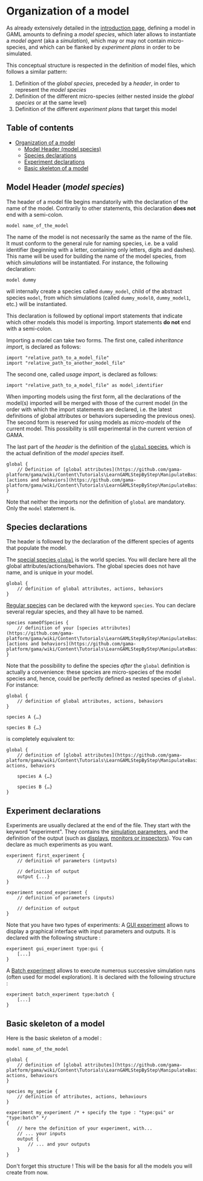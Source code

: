 # Organization of a model

As already extensively detailed in the [introduction page](https://github.com/gama-platform/gama/wiki/Content\Tutorials\LearnGAMLStepByStep\Introduction.md), defining a model in GAML amounts to defining a _model species_, which later allows to instantiate a _model agent_ (aka a _simulation_), which may or may not contain micro-species, and which can be flanked by _experiment plans_ in order to be simulated.

This conceptual structure is respected in the definition of model files, which follows a similar pattern:

1. Definition of the _global species_, preceded by a _header_, in order to represent the _model species_
1. Definition of the different micro-species (either nested inside the _global species_ or at the same level)
1. Definition of the different _experiment plans_ that target this model


## Table of contents 

* [Organization of a model](#organization-of-a-model-under-construction)
	* [Model Header (model species)](#model-header-model-species)
	* [Species declarations](#species-declarations)
	* [Experiment declarations](#experiment-declarations)
	* [Basic skeleton of a model](#basic-skeleton-of_a_model)



## Model Header (_model species_)

The header of a model file begins mandatorily with the declaration of the name of the model. Contrarily to other statements, this declaration **does not** end with a semi-colon.
```
model name_of_the_model
```
The name of the model is not necessarily the same as the name of the file. It must conform to the general rule for naming species, i.e. be a valid identifier (beginning with a letter, containing only letters, digits and dashes). This name will be used for building the name of the model species, from which _simulations_ will be instantiated. For instance, the following declaration:
```
model dummy
```
will internally create a species called `dummy_model`, child of the abstract species `model`, from which simulations (called `dummy_model0`, `dummy_model1`, etc.) will be instantiated.

This declaration is followed by optional import statements that indicate which other models this model is importing. Import statements **do not** end with a semi-colon.

Importing a model can take two forms. The first one, called _inheritance import_, is declared as follows:
```
import "relative_path_to_a_model_file"
import "relative_path_to_another_model_file"
```
The second one, called _usage import_, is declared as follows:
```
import "relative_path_to_a_model_file" as model_identifier
```
When importing models using the first form, all the declarations of the model(s) imported will be merged with those of the current model (in the order with which the import statements are declared, i.e. the latest definitions of global attributes or behaviors superseding the previous ones).
The second form is reserved for using models as _micro-models_ of the current model. This possibility is still experimental in the current version of GAMA.

The last part of the _header_ is the definition of the [`global` species](https://github.com/gama-platform/gama/wiki/Content\Tutorials\LearnGAMLStepByStep\ManipulateBasicSpecies\GlobalSpecies.md), which is the actual definition of the _model species_ itself.
```
global {
    // Definition of [global attributes](https://github.com/gama-platform/gama/wiki/Content\Tutorials\LearnGAMLStepByStep\ManipulateBasicSpecies\GlobalSpecies.md#declaration), [actions and behaviors](https://github.com/gama-platform/gama/wiki/Content\Tutorials\LearnGAMLStepByStep\ManipulateBasicSpecies\DefiningActionsAndBehaviors.md)
}
```

Note that neither the imports nor the definition of `global` are mandatory. Only the `model` statement is.



## Species declarations

The header is followed by the declaration of the different species of agents that populate the model.

The [special species `global`](https://github.com/gama-platform/gama/wiki/Content\Tutorials\LearnGAMLStepByStep\ManipulateBasicSpecies\GlobalSpecies.md) is the world species. You will declare here all the global attributes/actions/behaviors. The global species does not have name, and is unique in your model.
```
global {
    // definition of global attributes, actions, behaviors
}
```
[Regular species](https://github.com/gama-platform/gama/wiki/Content\Tutorials\LearnGAMLStepByStep\ManipulateBasicSpecies\RegularSpecies.md) can be declared with the keyword `species`. You can declare several regular species, and they all have to be named.
```
species nameOfSpecies {
	// definition of your [species attributes](https://github.com/gama-platform/gama/wiki/Content\Tutorials\LearnGAMLStepByStep\ManipulateBasicSpecies\RegularSpecies.md#declaration), [actions and behaviors](https://github.com/gama-platform/gama/wiki/Content\Tutorials\LearnGAMLStepByStep\ManipulateBasicSpecies\DefiningActionsAndBehaviors.md)
}
```
Note that the possibility to define the species _after_ the `global` definition is actually a convenience: these species are micro-species of the model species and, hence, could be perfectly defined as nested species of `global`. For instance:
```
global {
    // definition of global attributes, actions, behaviors
}

species A {…}

species B {…}
```
is completely equivalent to:
```
global {
    // definition of [global attributes](https://github.com/gama-platform/gama/wiki/Content\Tutorials\LearnGAMLStepByStep\ManipulateBasicSpecies\GlobalSpecies.md#declaration), actions, behaviors

    species A {…}

    species B {…}
}
```


## Experiment declarations

Experiments are usually declared at the end of the file. They start with the keyword "experiment". They contains the [simulation parameters](https://github.com/gama-platform/gama/wiki/Content\Tutorials\LearnGAMLStepByStep\DefiningGUIExperiment\DefiningParameters.md), and the definition of the output (such as [displays](https://github.com/gama-platform/gama/wiki/Content\Tutorials\LearnGAMLStepByStep\DefiningGUIExperiment\DefiningDisplaysGeneralities.md), [monitors or inspectors](https://github.com/gama-platform/gama/wiki/Content\Tutorials\LearnGAMLStepByStep\DefiningGUIExperiment\DefiningMonitorsAndInspectors.md)). You can declare as much experiments as you want.

```
experiment first_experiment {
    // definition of parameters (intputs)

    // definition of output
    output {...}
}

experiment second_experiment {
    // definition of parameters (inputs)

    // definition of output
}
```

Note that you have two types of experiments:
A [GUI experiment](https://github.com/gama-platform/gama/wiki/Content\Tutorials\LearnGAMLStepByStep\DefiningGUIExperiment.md) allows to display a graphical interface with input parameters and outputs. It is declared with the following structure :
```
experiment gui_experiment type:gui {
	[...]
}
```
A [Batch experiment](https://github.com/gama-platform/gama/wiki/Content\Tutorials\LearnGAMLStepByStep\ExploringModels\BatchExperiments.md) allows to execute numerous successive simulation runs (often used for model exploration). It is declared with the following structure :
```
experiment batch_experiment type:batch {
	[...]
}
``` 

## Basic skeleton of a model

Here is the basic skeleton of a model :
```
model name_of_the_model

global {
	// definition of [global attributes](https://github.com/gama-platform/gama/wiki/Content\Tutorials\LearnGAMLStepByStep\ManipulateBasicSpecies\GlobalSpecies.md#declaration), actions, behaviours
}

species my_specie {
	// definition of attributes, actions, behaviours
}

experiment my_experiment /* + specify the type : "type:gui" or "type:batch" */
{
	// here the definition of your experiment, with...
	// ... your inputs
	output {
		// ... and your outputs
	}
}
```
Don't forget this structure ! This will be the basis for all the models you will create from now.